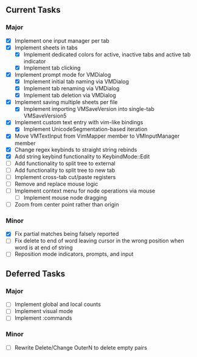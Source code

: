 ## Current Tasks
### Major
- [x] Implement one input manager per tab
- [x] Implement sheets in tabs
    - [x] Implement dedicated colors for active, inactive tabs and active tab indicator
    - [x] Implement tab clicking
- [x] Implement prompt mode for VMDialog
    - [x] Implement initial tab naming via VMDialog
    - [x] Implement tab renaming via VMDialog
    - [x] Implement tab deletion via VMDialog
- [x] Implement saving multiple sheets per file
    - [x] Implement importing VMSaveVersion into single-tab VMSaveVersion5
- [x] Implement custom text entry with vim-like bindings
    - [x] Implement UnicodeSegmentation-based iteration
- [x] Move VMTextInput from VimMapper member to VMInputManager member
- [x] Change regex keybinds to straight string rebinds
- [x] Add string keybind functionality to KeybindMode::Edit
- [ ] Add functionality to split tree to external
- [ ] Add functionality to split tree to new tab
- [ ] Implement cross-tab cut/paste registers 
- [ ] Remove and replace mouse logic
- [ ] Implement context menu for node operations via mouse
    - [ ] Implement mouse node dragging
- [ ] Zoom from center point rather than origin

### Minor
- [x] Fix partial matches being falsely reported
- [ ] Fix delete to end of word leaving cursor in the wrong position when word is at end of string
- [ ] Reposition mode indicators, prompts, and input

## Deferred Tasks
### Major
- [ ] Implement global and local counts
- [ ] Implement visual mode
- [ ] Implement :commands

### Minor
- [ ] Rewrite Delete/Change OuterN to delete empty pairs